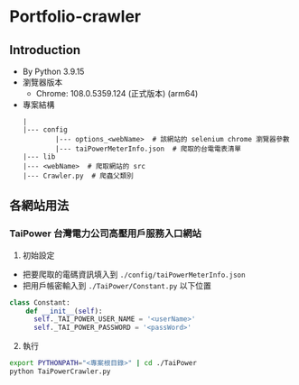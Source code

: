# Portfolio-crawler

## Introduction
- By Python 3.9.15
- 瀏覽器版本
  - Chrome: 108.0.5359.124 (正式版本) (arm64)
- 專案結構
  ```
  |
  |--- config
          |--- options_<webName>  # 該網站的 selenium chrome 瀏覽器參數
          |--- taiPowerMeterInfo.json  # 爬取的台電電表清單  
  |--- lib
  |--- <webName>  # 爬取網站的 src
  |--- Crawler.py  # 爬蟲父類別
  ```
  
## 各網站用法
### TaiPower 台灣電力公司高壓用戶服務入口網站
1. 初始設定
  - 把要爬取的電碼資訊填入到 `./config/taiPowerMeterInfo.json`
  - 把用戶帳密輸入到 `./TaiPower/Constant.py` 以下位置
  ```python
  class Constant:
      def __init__(self):
        self._TAI_POWER_USER_NAME = '<userName>'
        self._TAI_POWER_PASSWORD = '<passWord>'
  ```
2. 執行
```bash
export PYTHONPATH="<專案根目錄>" | cd ./TaiPower
python TaiPowerCrawler.py
```
